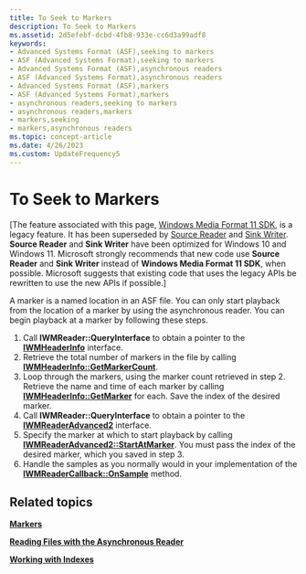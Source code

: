 ```yaml
---
title: To Seek to Markers
description: To Seek to Markers
ms.assetid: 2d5efebf-dcbd-4fb8-933e-cc6d3a99adf8
keywords:
- Advanced Systems Format (ASF),seeking to markers
- ASF (Advanced Systems Format),seeking to markers
- Advanced Systems Format (ASF),asynchronous readers
- ASF (Advanced Systems Format),asynchronous readers
- Advanced Systems Format (ASF),markers
- ASF (Advanced Systems Format),markers
- asynchronous readers,seeking to markers
- asynchronous readers,markers
- markers,seeking
- markers,asynchronous readers
ms.topic: concept-article
ms.date: 4/26/2023
ms.custom: UpdateFrequency5
---
```


# To Seek to Markers

\[The feature associated with this page, [Windows Media Format 11 SDK](/windows/win32/wmformat/windows-media-format-11-sdk), is a legacy feature. It has been superseded by [Source Reader](/windows/win32/medfound/source-reader) and [Sink Writer](/windows/win32/medfound/sink-writer). **Source Reader** and **Sink Writer** have been optimized for Windows 10 and Windows 11. Microsoft strongly recommends that new code use **Source Reader** and **Sink Writer** instead of **Windows Media Format 11 SDK**, when possible. Microsoft suggests that existing code that uses the legacy APIs be rewritten to use the new APIs if possible.\]

A marker is a named location in an ASF file. You can only start playback from the location of a marker by using the asynchronous reader. You can begin playback at a marker by following these steps.

1.  Call **IWMReader::QueryInterface** to obtain a pointer to the [**IWMHeaderInfo**](/previous-versions/windows/desktop/api/wmsdkidl/nn-wmsdkidl-iwmheaderinfo) interface.
2.  Retrieve the total number of markers in the file by calling [**IWMHeaderInfo::GetMarkerCount**](/previous-versions/windows/desktop/api/wmsdkidl/nf-wmsdkidl-iwmheaderinfo-getmarkercount).
3.  Loop through the markers, using the marker count retrieved in step 2. Retrieve the name and time of each marker by calling [**IWMHeaderInfo::GetMarker**](/previous-versions/windows/desktop/api/Wmsdkidl/nf-wmsdkidl-iwmheaderinfo-getmarker) for each. Save the index of the desired marker.
4.  Call **IWMReader::QueryInterface** to obtain a pointer to the [**IWMReaderAdvanced2**](/previous-versions/windows/desktop/api/wmsdkidl/nn-wmsdkidl-iwmreaderadvanced2) interface.
5.  Specify the marker at which to start playback by calling [**IWMReaderAdvanced2::StartAtMarker**](/previous-versions/windows/desktop/api/Wmsdkidl/nf-wmsdkidl-iwmreaderadvanced2-startatmarker). You must pass the index of the desired marker, which you saved in step 3.
6.  Handle the samples as you normally would in your implementation of the [**IWMReaderCallback::OnSample**](/previous-versions/windows/desktop/api/Wmsdkidl/nf-wmsdkidl-iwmreadercallback-onsample) method.

## Related topics

<dl> <dt>

[**Markers**](markers.md)
</dt> <dt>

[**Reading Files with the Asynchronous Reader**](reading-files-with-the-asynchronous-reader.md)
</dt> <dt>

[**Working with Indexes**](working-with-indexes.md)
</dt> </dl>

 

 




